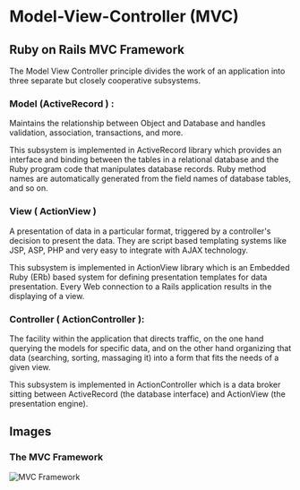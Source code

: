 # Model-View-Controller (MVC)

## Ruby on Rails MVC Framework

The Model View Controller principle divides the work of an application into three separate but closely cooperative subsystems.

### Model (ActiveRecord ) :

Maintains the relationship between Object and Database and handles validation, association, transactions, and more.

This subsystem is implemented in ActiveRecord library which provides an interface and binding between the tables in a relational database and the Ruby program code that manipulates database records. Ruby method names are automatically generated from the field names of database tables, and so on.

### View ( ActionView )

A presentation of data in a particular format, triggered by a controller's decision to present the data. They are script based templating systems like JSP, ASP, PHP and very easy to integrate with AJAX technology.

This subsystem is implemented in ActionView library which is an Embedded Ruby (ERb) based system for defining presentation templates for data presentation. Every Web connection to a Rails application results in the displaying of a view.

### Controller ( ActionController ):

The facility within the application that directs traffic, on the one hand querying the models for specific data, and on the other hand organizing that data (searching, sorting, massaging it) into a form that fits the needs of a given view.

This subsystem is implemented in ActionController which is a data broker sitting between ActiveRecord (the database interface) and ActionView (the presentation engine).

## Images

### The MVC Framework

![MVC Framework](../../../images/mvc-architecture.jpg)